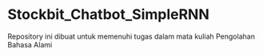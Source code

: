 # Stockbit_Chatbot_SimpleRNN
Repository ini dibuat untuk memenuhi tugas dalam mata kuliah Pengolahan Bahasa Alami
